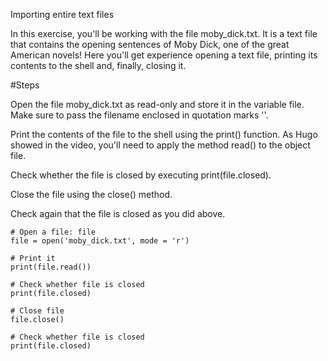 Importing entire text files

In this exercise, you'll be working with the file moby_dick.txt. It is a text file that contains the opening sentences of Moby Dick, one of the great American novels! Here you'll get experience opening a text file, printing its contents to the shell and, finally, closing it.

#Steps

Open the file moby_dick.txt as read-only and store it in the variable file. Make sure to pass the filename enclosed in quotation marks ''.

Print the contents of the file to the shell using the print() function. As Hugo showed in the video, you'll need to apply the method read() to the object file.

Check whether the file is closed by executing print(file.closed).

Close the file using the close() method.

Check again that the file is closed as you did above.

```
# Open a file: file
file = open('moby_dick.txt', mode = 'r')

# Print it
print(file.read())

# Check whether file is closed
print(file.closed)

# Close file
file.close()

# Check whether file is closed
print(file.closed)

```
